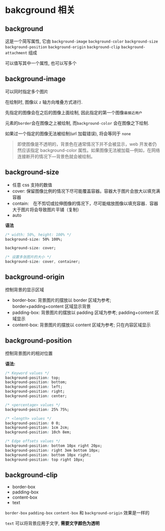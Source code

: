 # bakcground 相关

## background

这是一个简写属性, 它由 `background-image` `background-color` `background-size` `background-position` `background-origin` `background-clip` `background-attachment` 组成

可以值写其中一个属性, 也可以写多个

## background-image

可以同时指定多个图片

在绘制时, 图像以 `z` 轴方向堆叠方式进行.

先指定的图像会在之后的图像上面绘制, 因此指定的第一个图像`最接近用户`

元素的`border`会在图像之上被绘制, 而`background-color` 会在图像之下绘制.

如果过一个指定的图像无法被绘制(url 加载错误), 将会等同于 `none`

> 即使图像是不透明的，背景色在通常情况下并不会被显示，web 开发者仍然应该指定 background-color 属性。如果图像无法被加载—例如，在网络连接断开的情况下—背景色就会被绘制。

## background-size

- 任意 css 支持的数值
- cover: 保留图像比例的情况下尽可能覆盖容器。容器大于图片会放大以填充满容器
- contain:　在不剪切或拉伸图像的情况下，尽可能缩放图像以填充容器．容器大于图片将会导致图片平铺（复制）
- auto

**语法**

```css
/* width: 50%, height: 100% */
background-size: 50% 100%;

background-size: cover;

/* 设置多张图片的大小 */
background-size: cover, container;
```

## background-origin

控制背景的显示区域

- border-box: 背景图片的摆放以 border 区域为参考; border+padding+content 区域显示背景
- padding-box: 背景图片的摆放以 padding 区域为参考; padding+content 区域显示
- content-box: 背景图片的摆放以 content 区域为参考; 只在内容区域显示

## background-position

控制背景图片的相对位置

**语法:**

```css
/* Keyword values */
background-position: top;
background-position: bottom;
background-position: left;
background-position: right;
background-position: center;

/* <percentage> values */
background-position: 25% 75%;

/* <length> values */
background-position: 0 0;
background-position: 1cm 2cm;
background-position: 10ch 8em;

/* Edge offsets values */
background-position: bottom 10px right 20px;
background-position: right 3em bottom 10px;
background-position: bottom 10px right;
background-position: top right 10px;
```

## background-clip

- border-box
- padding-box
- content-box
- text

`border-box` `padding-box` `content-box` 和 `background-origin` 效果是一样的

`text` 可以将背景应用于文字, **需要文字颜色为透明**


